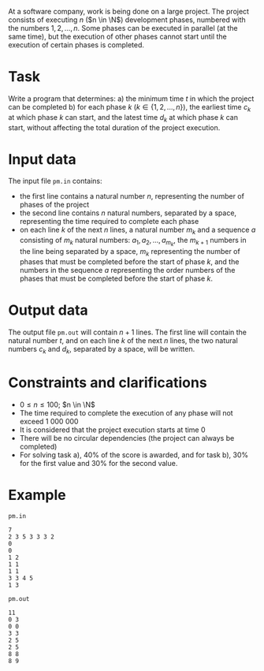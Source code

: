 At a software company, work is being done on a large project. The project consists of executing $n$ ($n \in \N$) development phases, numbered with the numbers $1, 2, ..., n$. Some phases can be executed in parallel (at the same time), but the execution of other phases cannot start until the execution of certain phases is completed.

# Task
Write a program that determines:
a) the minimum time $t$ in which the project can be completed
b) for each phase $k$ ($k \in \{1, 2, ..., n\}$), the earliest time $c_k$ at which phase $k$ can start, and the latest time $d_k$ at which phase $k$ can start, without affecting the total duration of the project execution.

# Input data
The input file `pm.in` contains:
- the first line contains a natural number $n$, representing the number of phases of the project
- the second line contains $n$ natural numbers, separated by a space, representing the time required to complete each phase  
- on each line $k$ of the next $n$ lines, a natural number $m_k$ and a sequence $a$ consisting of $m_k$ natural numbers: $a_1, a_2, ..., a_{m_k}$, the $m_{k+1}$ numbers in the line being separated by a space, $m_k$ representing the number of phases that must be completed before the start of phase $k$, and the numbers in the sequence $a$ representing the order numbers of the phases that must be completed before the start of phase $k$.

# Output data
The output file `pm.out` will contain $n + 1$ lines. The first line will contain the natural number $t$, and on each line $k$ of the next $n$ lines, the two natural numbers $c_k$ and $d_k$, separated by a space, will be written.

# Constraints and clarifications
* $0 \leq n \leq 100$; $n \in \N$
* The time required to complete the execution of any phase will not exceed $1\ 000\ 000$
* It is considered that the project execution starts at time $0$
* There will be no circular dependencies (the project can always be completed)
* For solving task a), $40\%$ of the score is awarded, and for task b), $30\%$ for the first value and $30\%$ for the second value.

# Example

`pm.in`
```
7
2 3 5 3 3 3 2
0
0
1 2
1 1
1 1
3 3 4 5
1 3
```

`pm.out`
```
11
0 3
0 0
3 3
2 5
2 5
8 8
8 9
```